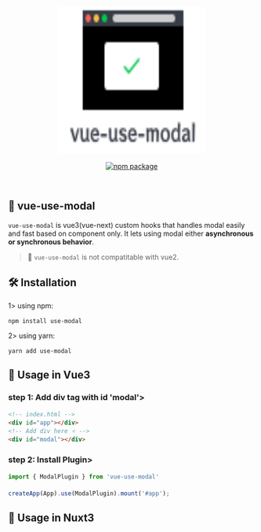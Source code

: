 <p align="center">
  <img src="./images/logo.svg" width="300" height="300">
</p>
<p align="center">
  <a href="https://npmjs.com/package/vue-use-modal"><img src="https://img.shields.io/npm/v/vue-use-modal.svg" alt="npm package"></a>
</p>
<br />

## 🎨 vue-use-modal 

`vue-use-modal` is vue3(vue-next) custom hooks that handles modal easily and fast based on component only. It lets using modal either **asynchronous or synchronous behavior**.

> 🚨 `vue-use-modal` is not compatitable with vue2.

## 🛠 Installation

1> using npm:
```shell
npm install use-modal
```

2> using yarn:
```shell
yarn add use-modal
```

## 📝 Usage in Vue3 

### step 1: Add div tag with id 'modal'>

```html
<!-- index.html -->
<div id="app"></div>
<!-- Add div here ⭐️ -->
<div id="modal"></div> 
```

### step 2: Install Plugin>

```javascript
import { ModalPlugin } from 'vue-use-modal'

createApp(App).use(ModalPlugin).mount('#app');
```

## 📝 Usage in Nuxt3

```javascript

```
